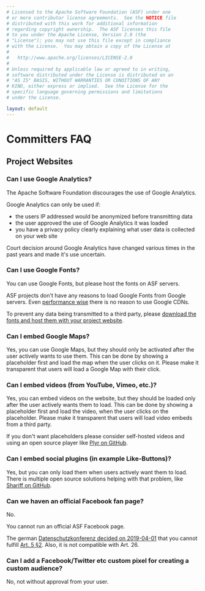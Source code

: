 ```yaml
---
# Licensed to the Apache Software Foundation (ASF) under one
# or more contributor license agreements.  See the NOTICE file
# distributed with this work for additional information
# regarding copyright ownership.  The ASF licenses this file
# to you under the Apache License, Version 2.0 (the
# "License"); you may not use this file except in compliance
# with the License.  You may obtain a copy of the License at
#
#   http://www.apache.org/licenses/LICENSE-2.0
#
# Unless required by applicable law or agreed to in writing,
# software distributed under the License is distributed on an
# "AS IS" BASIS, WITHOUT WARRANTIES OR CONDITIONS OF ANY
# KIND, either express or implied.  See the License for the
# specific language governing permissions and limitations
# under the License.

layout: default
---
```


# Committers FAQ

## Project Websites

### Can I use Google Analytics?

The Apache Software Foundation discourages the use of Google Analytics.

Google Analytics can only be used if:

 - the users IP addressed would be anonymized before transmitting data
 - the user approved the use of Google Analytics it was loaded
 - you have a privacy policy clearly explaining what user data is collected on your web site

Court decision around Google Analytics have changed various times
in the past years and made it's use uncertain.

### Can I use Google Fonts?

You can use Google Fonts, but please host the fonts on ASF servers.

ASF projects don't have any reasons to load Google Fonts from
Google servers. Even [performance wise](https://wicki.io/posts/2020-11-goodbye-google-fonts/)
there is no reason to use Google CDNs.

To prevent any data being transmitted to a third party, please
[download the fonts and host them with your project website](https://github.com/google/fonts#self-host-fonts-available-from-google-fonts).

### Can I embed Google Maps?

Yes, you can use Google Maps, but they should only be activated after the user
actively wants to use them. This can be done by showing a placeholder first
and load the map when the user clicks on it. Please make it transparent
that users will load a Google Map with their click.

### Can I embed videos (from YouTube, Vimeo, etc.)?

Yes, you can embed videos on the website, but they should be loaded
only after the user actively wants them to load. This can be done 
by showing a placeholder first and load the video, when the user
clicks on the placeholder. Please make it transparent that users
will load video embeds from a third party.

If you don't want placeholders please consider self-hosted videos
and using an open source player like [Plyr on GitHub](https://github.com/sampotts/plyr).

### Can I embed social plugins (in example Like-Buttons)?

Yes, but you can only load them when users actively want them
to load. There is multiple open source solutions helping with
that problem, like [Shariff on GitHub](https://github.com/heiseonline/shariff).

### Can we haven an official Facebook fan page?

No. 

You cannot run an official ASF Facebook page.

The german [Datenschutzkonferenz decided on 2019-04-01](https://www.datenschutzkonferenz-online.de/media/dskb/20190405_positionierung_facebook_fanpages.pdf) that you cannot fulfill [Art. 5 §2](https://gdpr-info.eu/art-5-gdpr/). Also, it is not compatible with Art. 26. 

### Can I add a Facebook/Twitter etc custom pixel for creating a custom audience?

No, not without approval from your user.
